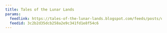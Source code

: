 ```yaml
---
title: Tales of the Lunar Lands
params:
  feedlink: https://tales-of-the-lunar-lands.blogspot.com/feeds/posts/default
  feedid: 3c2b2d35dcb258a2e9c341fd1e8f54c6
---
```

